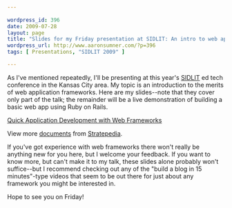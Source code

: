 ```yaml
---
 
wordpress_id: 396
date: 2009-07-28
layout: page
title: "Slides for my Friday presentation at SIDLIT: An intro to web application frameworks"
wordpress_url: http://www.aaronsumner.com/?p=396
tags: [ Presentations, "SIDLIT 2009" ]

---
```


As I've mentioned repeatedly, I'll be presenting at this year's
[SIDLIT](http://www.sidlit.org/) ed tech conference in the Kansas City
area. My topic is an introduction to the merits of web application
frameworks. Here are my slides--note that they cover only part of the
talk; the remainder will be a live demonstration of building a basic web
app using Ruby on Rails.

[Quick Application Development with Web
Frameworks](http://www.slideshare.net/stratepedia/quick-application-development-with-web-frameworks "Quick Application Development with Web Frameworks")

View more [documents](http://www.slideshare.net/) from
[Stratepedia](http://www.slideshare.net/stratepedia).

If you've got experience with web frameworks there won't really be
anything new for you here, but I welcome your feedback. If you want to
know more, but can't make it to my talk, these slides alone probably
won't suffice--but I recommend checking out any of the "build a blog in
15 minutes"-type videos that seem to be out there for just about any
framework you might be interested in.

Hope to see you on Friday!
